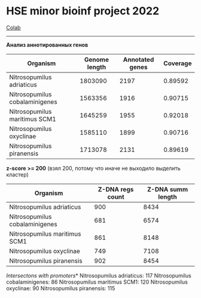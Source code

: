 # HSE minor bioinf project 2022

[Colab](https://colab.research.google.com/drive/1m391t_fbMH2fYvIQoTmK5WLOfU7m9yMi?usp=sharing)

---

**Анализ аннотированных генов**

Organism                       | Genome length | Annotated genes | Coverage    
-------------------------------|---------------|-----------------|------------
Nitrosopumilus adriaticus      |       1803090 |            2197 | 0.89592
Nitrosopumilus cobalaminigenes |       1563356 |            1916 | 0.90715
Nitrosopumilus maritimus SCM1  |       1645259 |            1955 | 0.92018
Nitrosopumilus oxyclinae       |       1585110 |            1899 | 0.90716
Nitrosopumilus piranensis      |       1713078 |            2131 | 0.89619


**z-score >= 200** (взял 200, потому что иначе не выходило выделить кластер)

| Organism                       | Z-DNA regs count | Z-DNA summ length 
---------------------------------|------------------|-----------------
| Nitrosopumilus adriaticus      |           900    |        8434
| Nitrosopumilus cobalaminigenes |           681    |        6574
| Nitrosopumilus maritimus SCM1  |           861    |        8148
| Nitrosopumilus oxyclinae       |           749    |        7108
| Nitrosopumilus piranensis      |           902    |        8454

*Intersectons with promoters**
Nitrosopumilus adriaticus: 117 
Nitrosopumilus cobalaminigenes: 86 
Nitrosopumilus maritimus SCM1: 120 
Nitrosopumilus oxyclinae: 90 
Nitrosopumilus piranensis: 115 
